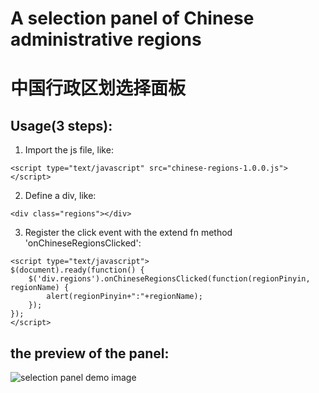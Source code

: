 # A selection panel of Chinese administrative regions
# 中国行政区划选择面板

## Usage(3 steps):

1. Import the js file, like:
```
<script type="text/javascript" src="chinese-regions-1.0.0.js"></script>
```
2. Define a div, like:
```
<div class="regions"></div>
```
3. Register the click event with the extend fn method 'onChineseRegionsClicked':
```
<script type="text/javascript">
$(document).ready(function() {
	$('div.regions').onChineseRegionsClicked(function(regionPinyin, regionName) {
		alert(regionPinyin+":"+regionName);
	});
});
</script>
```

## the preview of the panel:

![selection panel demo image](demo.png)